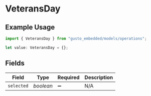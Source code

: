 # VeteransDay

## Example Usage

```typescript
import { VeteransDay } from "gusto_embedded/models/operations";

let value: VeteransDay = {};
```

## Fields

| Field              | Type               | Required           | Description        |
| ------------------ | ------------------ | ------------------ | ------------------ |
| `selected`         | *boolean*          | :heavy_minus_sign: | N/A                |